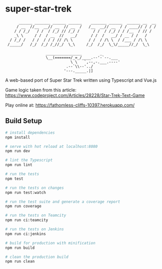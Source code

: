 # super-star-trek

          ______ _______ ______ ______    _______ ______  ______ __  __
         / __  //__  __// __  // __  /   /__  __// __  / / ____// / / /
        / / /_/   / /  / /_/ // /_/ /      / /  / /_/ / / /__  / // /
        _\ \     / /  / __  //   __/      / /  /   __/ / __ / /   /
      / /_/ /   / /  / / / // /\ \       / /  / /\ \  / /___ / /\ \
     /_____/   /_/  /_/ /_//_/  \_\     /_/  /_/  \_\/_____//_/  \_\

                      ________________        _
                      \__(=======/_=_/____.--'-`--.___
                                 \ \   `,--,-.___.----'
                               .--`\\--'../
                              '---._____.|]

A web-based port of Super Star Trek written using Typescript and Vue.js

Game logic taken from this article: https://www.codeproject.com/Articles/28228/Star-Trek-Text-Game

Play online at: https://fathomless-cliffs-10397.herokuapp.com/

## Build Setup

``` bash
# install dependencies
npm install

# serve with hot reload at localhost:8080
npm run dev

# lint the Typescript
npm run lint

# run the tests
npm test

# run the tests on changes
npm run test:watch

# run the test suite and generate a coverage report
npm run coverage

# run the tests on Teamcity
npm run ci:teamcity

# run the tests on Jenkins
npm run ci:jenkins

# build for production with minification
npm run build

# clean the production build
npm run clean
```
